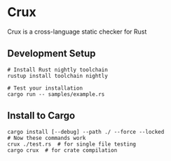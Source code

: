 # Crux

Crux is a cross-language static checker for Rust

## Development Setup

```
# Install Rust nightly toolchain
rustup install toolchain nightly

# Test your installation
cargo run -- samples/example.rs
```

## Install to Cargo

```
cargo install [--debug] --path ./ --force --locked
# Now these commands work
crux ./test.rs  # for single file testing
cargo crux  # for crate compilation
```

